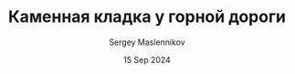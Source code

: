 ---
author: "Sergey Maslennikov"
date: "15 Sep 2024"
title: "Каменная кладка у горной дороги"
photo_url: "https://images.unsplash.com/photo-1731420738983-23399cf7feb6?q=80&w=3270&auto=format&fit=crop&ixlib=rb-4.0.3&ixid=M3wxMjA3fDB8MHxwaG90by1wYWdlfHx8fGVufDB8fHx8fA%3D%3D"
photo_preview_url: "https://images.unsplash.com/photo-1731420738983-23399cf7feb6?w=600&auto=format&fit=crop&q=50&ixlib=rb-4.0.3&ixid=M3wxMjA3fDB8MHxwcm9maWxlLXBhZ2V8MTJ8fHxlbnwwfHx8fHw%3D"
---